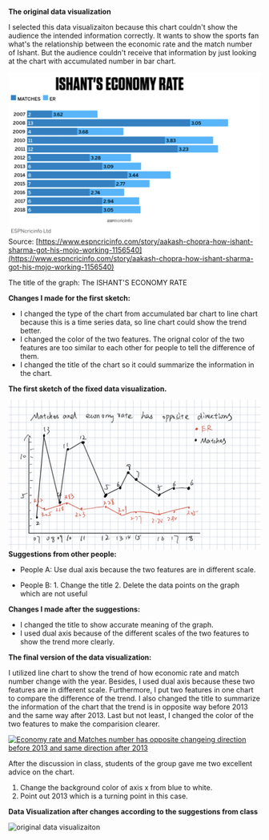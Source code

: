 **The original data visualization**

I selected this data visualizaiton because this chart couldn't show the audience the intended information correctly. It wants to show the sports fan what's the relationship between the economic rate and the match number of Ishant. But the audience couldn't receive that information by just looking at the chart with accumulated number in bar chart. 


<img src="./original.jpg"
     alt="original data visualizaiton"
     style="float: left; margin-right: 10px;" />

Source: [https://www.espncricinfo.com/story/aakash-chopra-how-ishant-sharma-got-his-mojo-working-1156540](https://www.espncricinfo.com/story/aakash-chopra-how-ishant-sharma-got-his-mojo-working-1156540)

The title of the graph: The ISHANT'S ECONOMY RATE

**Changes I made for the first sketch:**
* I changed the type of the chart from accumulated bar chart to line chart because this is a time series data, so line chart could show the trend better.
* I changed the color of the two features. The orignal color of the two features are too similar to each other for people to tell the difference of them.
* I changed the title of the chart so it could summarize the information in the chart.


**The first sketch of the fixed data visualization.**

<img src="./sketches.jpg"
     alt="original data visualizaiton"
     style="float: left; margin-right: 10px;" />
     
**Suggestions from other people:**
* People A: Use dual axis because the two features are in different scale.

* People B: 1. Change the title 2. Delete the data points on the graph which are not useful

**Changes I made after the suggestions:**
* I changed the title to show accurate meaning of the graph.
* I used dual axis because of the different scales of the two features to show the trend more clearly.


**The final version of the data visualization:**

I utilized line chart to show the trend of how economic rate and match number change with the year. Besides, I used dual axis because these two features are in different scale. Furthermore, I put two features in one chart to compare the difference of the trend. I also changed the title to summarize the information of the chart that the trend is in opposite way before 2013 and the same way after 2013. Last but not least, I changed the color of the two features to make the comparision clearer. 


<div class='tableauPlaceholder' id='viz1663541019311' style='position: relative'><noscript><a href='#'><img alt='Economy rate and Matches number has opposite changeing direction before 2013 and same direction after 2013 ' src='https:&#47;&#47;public.tableau.com&#47;static&#47;images&#47;As&#47;Assignment3_16635338725130&#47;Sheet1&#47;1_rss.png' style='border: none' /></a></noscript><object class='tableauViz'  style='display:none;'><param name='host_url' value='https%3A%2F%2Fpublic.tableau.com%2F' /> <param name='embed_code_version' value='3' /> <param name='site_root' value='' /><param name='name' value='Assignment3_16635338725130&#47;Sheet1' /><param name='tabs' value='no' /><param name='toolbar' value='yes' /><param name='static_image' value='https:&#47;&#47;public.tableau.com&#47;static&#47;images&#47;As&#47;Assignment3_16635338725130&#47;Sheet1&#47;1.png' /> <param name='animate_transition' value='yes' /><param name='display_static_image' value='yes' /><param name='display_spinner' value='yes' /><param name='display_overlay' value='yes' /><param name='display_count' value='yes' /><param name='language' value='en-US' /><param name='filter' value='publish=yes' /></object></div>                
<script type='text/javascript'>                    
     var divElement = document.getElementById('viz1663541019311');                    
     var vizElement = divElement.getElementsByTagName('object')[0];                    
     vizElement.style.width='100%';vizElement.style.height=(divElement.offsetWidth*0.75)+'px';                    
     var scriptElement = document.createElement('script');                    
     scriptElement.src = 'https://public.tableau.com/javascripts/api/viz_v1.js';                    
     vizElement.parentNode.insertBefore(scriptElement, vizElement);                
</script>





After the discussion in class, students of the group gave me two excellent advice on the chart.

1. Change the background color of axis x from blue to white.
2. Point out 2013 which is a turning point in this case.

**Data Visualization after changes according to the suggestions from class**


<img src="./fixed.jpg"
     alt="original data visualizaiton"
     style="float: left; margin-right: 10px;" />
